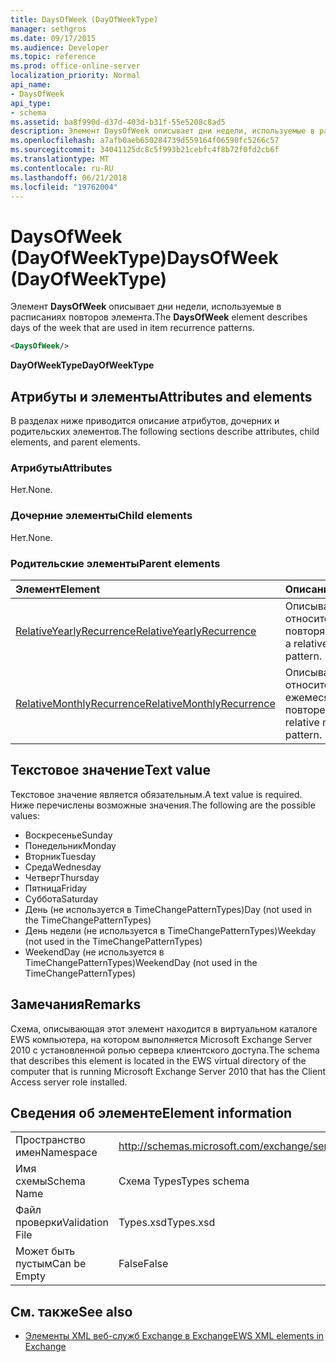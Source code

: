 ```yaml
---
title: DaysOfWeek (DayOfWeekType)
manager: sethgros
ms.date: 09/17/2015
ms.audience: Developer
ms.topic: reference
ms.prod: office-online-server
localization_priority: Normal
api_name:
- DaysOfWeek
api_type:
- schema
ms.assetid: ba8f990d-d37d-403d-b31f-55e5208c8ad5
description: Элемент DaysOfWeek описывает дни недели, используемые в расписаниях повторов элемента.
ms.openlocfilehash: a7afb0aeb650284739d559164f06590fc5266c57
ms.sourcegitcommit: 34041125dc8c5f993b21cebfc4f8b72f0fd2cb6f
ms.translationtype: MT
ms.contentlocale: ru-RU
ms.lasthandoff: 06/21/2018
ms.locfileid: "19762004"
---
```

# <a name="daysofweek-dayofweektype"></a><span data-ttu-id="9ba7d-103">DaysOfWeek (DayOfWeekType)</span><span class="sxs-lookup"><span data-stu-id="9ba7d-103">DaysOfWeek (DayOfWeekType)</span></span>

<span data-ttu-id="9ba7d-104">Элемент **DaysOfWeek** описывает дни недели, используемые в расписаниях повторов элемента.</span><span class="sxs-lookup"><span data-stu-id="9ba7d-104">The **DaysOfWeek** element describes days of the week that are used in item recurrence patterns.</span></span> 
  
```xml
<DaysOfWeek/>
```

<span data-ttu-id="9ba7d-105">**DayOfWeekType**</span><span class="sxs-lookup"><span data-stu-id="9ba7d-105">**DayOfWeekType**</span></span>

## <a name="attributes-and-elements"></a><span data-ttu-id="9ba7d-106">Атрибуты и элементы</span><span class="sxs-lookup"><span data-stu-id="9ba7d-106">Attributes and elements</span></span>

<span data-ttu-id="9ba7d-107">В разделах ниже приводится описание атрибутов, дочерних и родительских элементов.</span><span class="sxs-lookup"><span data-stu-id="9ba7d-107">The following sections describe attributes, child elements, and parent elements.</span></span>
  
### <a name="attributes"></a><span data-ttu-id="9ba7d-108">Атрибуты</span><span class="sxs-lookup"><span data-stu-id="9ba7d-108">Attributes</span></span>

<span data-ttu-id="9ba7d-109">Нет.</span><span class="sxs-lookup"><span data-stu-id="9ba7d-109">None.</span></span>
  
### <a name="child-elements"></a><span data-ttu-id="9ba7d-110">Дочерние элементы</span><span class="sxs-lookup"><span data-stu-id="9ba7d-110">Child elements</span></span>

<span data-ttu-id="9ba7d-111">Нет.</span><span class="sxs-lookup"><span data-stu-id="9ba7d-111">None.</span></span>
  
### <a name="parent-elements"></a><span data-ttu-id="9ba7d-112">Родительские элементы</span><span class="sxs-lookup"><span data-stu-id="9ba7d-112">Parent elements</span></span>

|<span data-ttu-id="9ba7d-113">**Элемент**</span><span class="sxs-lookup"><span data-stu-id="9ba7d-113">**Element**</span></span>|<span data-ttu-id="9ba7d-114">**Описание**</span><span class="sxs-lookup"><span data-stu-id="9ba7d-114">**Description**</span></span>|
|:-----|:-----|
|[<span data-ttu-id="9ba7d-115">RelativeYearlyRecurrence</span><span class="sxs-lookup"><span data-stu-id="9ba7d-115">RelativeYearlyRecurrence</span></span>](relativeyearlyrecurrence.md) <br/> |<span data-ttu-id="9ba7d-116">Описывает относительное ежегодно повторяющейся.</span><span class="sxs-lookup"><span data-stu-id="9ba7d-116">Describes a relative yearly recurrence pattern.</span></span>  <br/> |
|[<span data-ttu-id="9ba7d-117">RelativeMonthlyRecurrence</span><span class="sxs-lookup"><span data-stu-id="9ba7d-117">RelativeMonthlyRecurrence</span></span>](relativemonthlyrecurrence.md) <br/> |<span data-ttu-id="9ba7d-118">Описывает относительное ежемесячный шаблона повторения.</span><span class="sxs-lookup"><span data-stu-id="9ba7d-118">Describes a relative monthly recurrence pattern.</span></span>  <br/> |
   
## <a name="text-value"></a><span data-ttu-id="9ba7d-119">Текстовое значение</span><span class="sxs-lookup"><span data-stu-id="9ba7d-119">Text value</span></span>

<span data-ttu-id="9ba7d-120">Текстовое значение является обязательным.</span><span class="sxs-lookup"><span data-stu-id="9ba7d-120">A text value is required.</span></span> <span data-ttu-id="9ba7d-121">Ниже перечислены возможные значения.</span><span class="sxs-lookup"><span data-stu-id="9ba7d-121">The following are the possible values:</span></span>
  
- <span data-ttu-id="9ba7d-122">Воскресенье</span><span class="sxs-lookup"><span data-stu-id="9ba7d-122">Sunday</span></span>    
- <span data-ttu-id="9ba7d-123">Понедельник</span><span class="sxs-lookup"><span data-stu-id="9ba7d-123">Monday</span></span>    
- <span data-ttu-id="9ba7d-124">Вторник</span><span class="sxs-lookup"><span data-stu-id="9ba7d-124">Tuesday</span></span>   
- <span data-ttu-id="9ba7d-125">Среда</span><span class="sxs-lookup"><span data-stu-id="9ba7d-125">Wednesday</span></span>    
- <span data-ttu-id="9ba7d-126">Четверг</span><span class="sxs-lookup"><span data-stu-id="9ba7d-126">Thursday</span></span>    
- <span data-ttu-id="9ba7d-127">Пятница</span><span class="sxs-lookup"><span data-stu-id="9ba7d-127">Friday</span></span>    
- <span data-ttu-id="9ba7d-128">Суббота</span><span class="sxs-lookup"><span data-stu-id="9ba7d-128">Saturday</span></span>    
- <span data-ttu-id="9ba7d-129">День (не используется в TimeChangePatternTypes)</span><span class="sxs-lookup"><span data-stu-id="9ba7d-129">Day (not used in the TimeChangePatternTypes)</span></span>    
- <span data-ttu-id="9ba7d-130">День недели (не используется в TimeChangePatternTypes)</span><span class="sxs-lookup"><span data-stu-id="9ba7d-130">Weekday (not used in the TimeChangePatternTypes)</span></span>    
- <span data-ttu-id="9ba7d-131">WeekendDay (не используется в TimeChangePatternTypes)</span><span class="sxs-lookup"><span data-stu-id="9ba7d-131">WeekendDay (not used in the TimeChangePatternTypes)</span></span>
    
## <a name="remarks"></a><span data-ttu-id="9ba7d-132">Замечания</span><span class="sxs-lookup"><span data-stu-id="9ba7d-132">Remarks</span></span>

<span data-ttu-id="9ba7d-133">Схема, описывающая этот элемент находится в виртуальном каталоге EWS компьютера, на котором выполняется Microsoft Exchange Server 2010 с установленной ролью сервера клиентского доступа.</span><span class="sxs-lookup"><span data-stu-id="9ba7d-133">The schema that describes this element is located in the EWS virtual directory of the computer that is running Microsoft Exchange Server 2010 that has the Client Access server role installed.</span></span>
  
## <a name="element-information"></a><span data-ttu-id="9ba7d-134">Сведения об элементе</span><span class="sxs-lookup"><span data-stu-id="9ba7d-134">Element information</span></span>

|||
|:-----|:-----|
|<span data-ttu-id="9ba7d-135">Пространство имен</span><span class="sxs-lookup"><span data-stu-id="9ba7d-135">Namespace</span></span>  <br/> |http://schemas.microsoft.com/exchange/services/2006/types  <br/> |
|<span data-ttu-id="9ba7d-136">Имя схемы</span><span class="sxs-lookup"><span data-stu-id="9ba7d-136">Schema Name</span></span>  <br/> |<span data-ttu-id="9ba7d-137">Схема Types</span><span class="sxs-lookup"><span data-stu-id="9ba7d-137">Types schema</span></span>  <br/> |
|<span data-ttu-id="9ba7d-138">Файл проверки</span><span class="sxs-lookup"><span data-stu-id="9ba7d-138">Validation File</span></span>  <br/> |<span data-ttu-id="9ba7d-139">Types.xsd</span><span class="sxs-lookup"><span data-stu-id="9ba7d-139">Types.xsd</span></span>  <br/> |
|<span data-ttu-id="9ba7d-140">Может быть пустым</span><span class="sxs-lookup"><span data-stu-id="9ba7d-140">Can be Empty</span></span>  <br/> |<span data-ttu-id="9ba7d-141">False</span><span class="sxs-lookup"><span data-stu-id="9ba7d-141">False</span></span>  <br/> |
   
## <a name="see-also"></a><span data-ttu-id="9ba7d-142">См. также</span><span class="sxs-lookup"><span data-stu-id="9ba7d-142">See also</span></span>

- [<span data-ttu-id="9ba7d-143">Элементы XML веб-служб Exchange в Exchange</span><span class="sxs-lookup"><span data-stu-id="9ba7d-143">EWS XML elements in Exchange</span></span>](ews-xml-elements-in-exchange.md)

